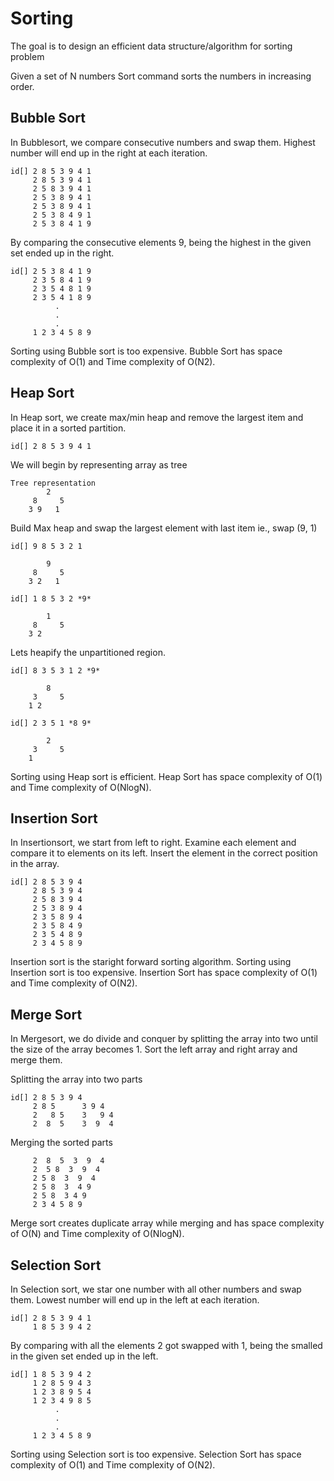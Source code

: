 # Sorting
The goal is to design an efficient data structure/algorithm for sorting problem

Given a set of N numbers
Sort command sorts the numbers in increasing order.

## Bubble Sort
In Bubblesort, we compare consecutive numbers and swap them. Highest number will end up in the right at each iteration.

```
id[] 2 8 5 3 9 4 1
     2 8 5 3 9 4 1
     2 5 8 3 9 4 1
     2 5 3 8 9 4 1
     2 5 3 8 9 4 1
     2 5 3 8 4 9 1
     2 5 3 8 4 1 9
```
By comparing the consecutive elements 9, being the highest in the given set ended up in the right.

```
id[] 2 5 3 8 4 1 9
     2 3 5 8 4 1 9
     2 3 5 4 8 1 9
     2 3 5 4 1 8 9
          .
          .
          .
     1 2 3 4 5 8 9
```

Sorting using Bubble sort is too expensive.
Bubble Sort has space complexity of O(1) and Time complexity of O(N2).


## Heap Sort
In Heap sort, we create max/min heap and remove the largest item and place it in a sorted partition.

```
id[] 2 8 5 3 9 4 1
```
We will begin by representing array as tree

```
Tree representation
        2
     8     5
    3 9   1

```
Build Max heap and swap the largest element with last item ie., swap (9, 1)
```
id[] 9 8 5 3 2 1

        9
     8     5
    3 2   1

id[] 1 8 5 3 2 *9*

        1
     8     5
    3 2
```
Lets heapify the unpartitioned region.
```
id[] 8 3 5 3 1 2 *9* 

        8
     3     5
    1 2   

id[] 2 3 5 1 *8 9*

        2
     3     5
    1 
```

Sorting using Heap sort is efficient.
Heap Sort has space complexity of O(1) and Time complexity of O(NlogN).

## Insertion Sort
In Insertionsort,  we start from left to right. Examine each element and compare it to elements on its left.
Insert the element in the correct position in the array.

```
id[] 2 8 5 3 9 4
     2 8 5 3 9 4
     2 5 8 3 9 4
     2 5 3 8 9 4
     2 3 5 8 9 4
     2 3 5 8 4 9
     2 3 5 4 8 9
     2 3 4 5 8 9
```
Insertion sort is the staright forward sorting algorithm.
Sorting using Insertion sort is too expensive.
Insertion Sort has space complexity of O(1) and Time complexity of O(N2).

## Merge Sort
In Mergesort,  we do divide and conquer by splitting the array into two until the size of the array becomes 1.
Sort the left array and right array and merge them.

Splitting the array into two parts
```
id[] 2 8 5 3 9 4
     2 8 5      3 9 4
     2   8 5    3   9 4
     2  8  5    3  9  4
```

Merging the sorted parts
```
     2  8  5  3  9  4
     2  5 8  3  9  4
     2 5 8  3  9  4
     2 5 8  3  4 9
     2 5 8  3 4 9
     2 3 4 5 8 9
```

Merge sort creates duplicate array while merging and has space complexity of O(N) and Time complexity of O(NlogN).


## Selection Sort
In Selection sort, we star one number with all other numbers and swap them. Lowest number will end up in the left at each iteration.

```
id[] 2 8 5 3 9 4 1
     1 8 5 3 9 4 2
```
By comparing with all the elements 2 got swapped with 1, being the smalled in the given set ended up in the left.

```
id[] 1 8 5 3 9 4 2
     1 2 8 5 9 4 3
     1 2 3 8 9 5 4
     1 2 3 4 9 8 5
          .
          .
          .
     1 2 3 4 5 8 9
```
Sorting using Selection sort is too expensive.
Selection Sort has space complexity of O(1) and Time complexity of O(N2).

